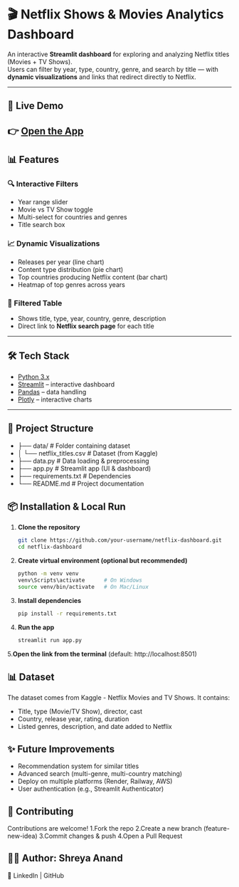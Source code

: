 # 🎬 Netflix Shows & Movies Analytics Dashboard

An interactive **Streamlit dashboard** for exploring and analyzing Netflix titles (Movies + TV Shows).  
Users can filter by year, type, country, genre, and search by title — with **dynamic visualizations** and links that redirect directly to Netflix.

---

## 🚀 Live Demo
👉 [Open the App](https://netflixdashboard-qwjbcktrn9a4gc8eddeaqs.streamlit.app/)
---

## 📊 Features

### 🔍 Interactive Filters
- Year range slider  
- Movie vs TV Show toggle  
- Multi-select for countries and genres  
- Title search box  

### 📈 Dynamic Visualizations
- Releases per year (line chart)  
- Content type distribution (pie chart)  
- Top countries producing Netflix content (bar chart)  
- Heatmap of top genres across years  

### 📑 Filtered Table
- Shows title, type, year, country, genre, description  
- Direct link to **Netflix search page** for each title  

---

## 🛠️ Tech Stack
- [Python 3.x](https://www.python.org/)  
- [Streamlit](https://streamlit.io/) – interactive dashboard  
- [Pandas](https://pandas.pydata.org/) – data handling  
- [Plotly](https://plotly.com/python/) – interactive charts  

---

## 📂 Project Structure
 - ├── data/ # Folder containing dataset
 - │ └── netflix_titles.csv # Dataset (from Kaggle)
 - ├── data.py # Data loading & preprocessing
 - ├── app.py # Streamlit app (UI & dashboard)
 - ├── requirements.txt # Dependencies
 - └── README.md # Project documentation

## 📦 Installation & Local Run

1. **Clone the repository**
   ```bash
   git clone https://github.com/your-username/netflix-dashboard.git
   cd netflix-dashboard

2. **Create virtual environment (optional but recommended)**
   ```bash
   python -m venv venv
   venv\Scripts\activate      # On Windows
   source venv/bin/activate   # On Mac/Linux

3. **Install dependencies**
   ```bash
   pip install -r requirements.txt

4. **Run the app**
   ```bash
   streamlit run app.py

5.**Open the link from the terminal** (default: http://localhost:8501)

## 📊 Dataset

The dataset comes from Kaggle - Netflix Movies and TV Shows.
It contains:
- Title, type (Movie/TV Show), director, cast
- Country, release year, rating, duration
- Listed genres, description, and date added to Netflix

## ✨ Future Improvements

- Recommendation system for similar titles
- Advanced search (multi-genre, multi-country matching)
- Deploy on multiple platforms (Render, Railway, AWS)
- User authentication (e.g., Streamlit Authenticator)

## 🤝 Contributing

Contributions are welcome!
1.Fork the repo
2.Create a new branch (feature-new-idea)
3.Commit changes & push
4.Open a Pull Request

## 👩‍💻 Author: Shreya Anand
🔗 LinkedIn
 | GitHub
